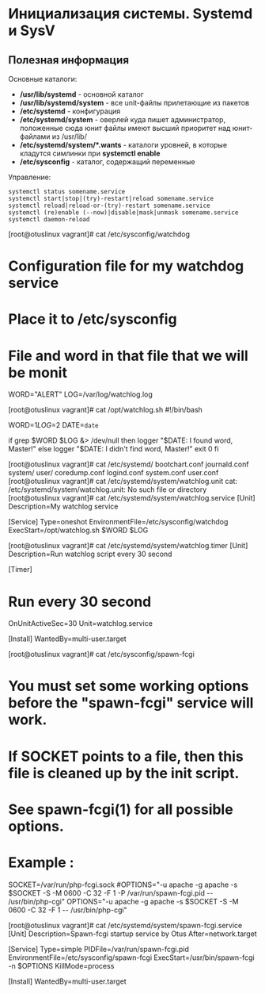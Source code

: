 # Инициализация системы. Systemd и SysV


## Полезная информация

Основные каталоги:
* **/usr/lib/systemd** - основной каталог
* **/usr/lib/systemd/system** - все unit-файлы прилетающие из пакетов
* **/etc/systemd** - конфигурация
* **/etc/systemd/system** - оверлей куда пишет администратор, положенные сюда юнит файлы имеют высший приоритет над юнит-файлами из /usr/lib/
* **/etc/systemd/system/*.wants** - каталоги уровней, в которые кладутся симлинки при **systemctl enable**
* **/etc/sysconfig** - каталог, содержащий переменные

Управление:
```
systemctl status somename.service
systemctl start|stop|(try)-restart|reload somename.service
systemctl reload|reload-or-(try)-restart somename.service
systemctl (re)enable (--now)|disable|mask|unmask somename.service
systemctl daemon-reload
```

[root@otuslinux vagrant]#  cat /etc/sysconfig/watchdog
# Configuration file for my watchdog service
# Place it to /etc/sysconfig

# File and word in that file that we will be monit
WORD="ALERT"
LOG=/var/log/watchlog.log

[root@otuslinux vagrant]# cat /opt/watchlog.sh
#!/bin/bash

WORD=$1
LOG=$2
DATE=`date`

if grep $WORD $LOG &> /dev/null
then
  logger "$DATE: I found word, Master!"
else
  logger "$DATE: I didn't find word, Master!"
  exit 0
fi

[root@otuslinux vagrant]# cat /etc/systemd/
bootchart.conf  journald.conf   system/         user/
coredump.conf   logind.conf     system.conf     user.conf
[root@otuslinux vagrant]# cat /etc/systemd/system/watchlog.unit
cat: /etc/systemd/system/watchlog.unit: No such file or directory
[root@otuslinux vagrant]# cat /etc/systemd/system/watchlog.service
[Unit]
Description=My watchlog service

[Service]
Type=oneshot
EnvironmentFile=/etc/sysconfig/watchdog
ExecStart=/opt/watchlog.sh $WORD $LOG

[root@otuslinux vagrant]# cat /etc/systemd/system/watchlog.timer
[Unit]
Description=Run watchlog script every 30 second

[Timer]
# Run every 30 second
OnUnitActiveSec=30
Unit=watchlog.service

[Install]
WantedBy=multi-user.target

[root@otuslinux vagrant]# cat /etc/sysconfig/spawn-fcgi
# You must set some working options before the "spawn-fcgi" service will work.
# If SOCKET points to a file, then this file is cleaned up by the init script.
#
# See spawn-fcgi(1) for all possible options.
#
# Example :
SOCKET=/var/run/php-fcgi.sock
#OPTIONS="-u apache -g apache -s $SOCKET -S -M 0600 -C 32 -F 1 -P /var/run/spawn-fcgi.pid -- /usr/bin/php-cgi"
OPTIONS="-u apache -g apache -s $SOCKET -S -M 0600 -C 32 -F 1 -- /usr/bin/php-cgi"

[root@otuslinux vagrant]# cat /etc/systemd/system/spawn-fcgi.service
[Unit]
Description=Spawn-fcgi startup service by Otus
After=network.target

[Service]
Type=simple
PIDFile=/var/run/spawn-fcgi.pid
EnvironmentFile=/etc/sysconfig/spawn-fcgi
ExecStart=/usr/bin/spawn-fcgi -n $OPTIONS
KillMode=process

[Install]
WantedBy=multi-user.target

